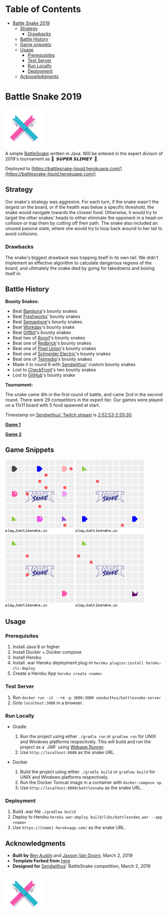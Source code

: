 
# Table of Contents

-   [Battle Snake 2019](#org181e5d9)
    -   [Strategy](#org55c93dc)
        -   [Drawbacks](#org3e2b02e)
    -   [Battle History](#orgddb4acc)
    -   [Game snippets](#org9c50572)
    -   [Usage](#org018f668)
        -   [Prerequisites](#orga439c20)
        -   [Test Server](#org2d5931e)
        -   [Run Locally](#orgc08c451)
        -   [Deployment](#orgb326486)
    -   [Acknowledgments](#org3232dd1)



<a id="org181e5d9"></a>

# Battle Snake 2019

<img height="120" width="120" src="https://github.com/woofers/battle-snake-2019/blob/master/screenshots/bs18+advanced.png?raw=true" />

A simple [BattleSnake](https://www.battlesnake.io) written in Java.
Will be entered in the expert divison of 2019's tournament as **🐍 ‏‏‎ 𝙎𝙐𝙋𝙀𝙍 𝙎𝙇𝙄𝙈𝙀𝙔 ‏‏‎ 🐍**.

Deployed to [https://battlesnake-liquid.herokuapp.com/](https://battlesnake-liquid.herokuapp.com/)


<a id="org55c93dc"></a>

## Strategy

Our snake's strategy was aggresive. For each turn, if the snake wasn't
the largest on the board, or if the health was below a specific
threshold, the snake would navigate towards the closest food. Otherwise,
it would try to target the other snakes' heads to either eliminate the
opponent in a head-on collision or trap them by cutting off their path.
The snake also included an unused passive state, where she would try to
loop back around to her tail to avoid collisions.


<a id="org3e2b02e"></a>

### Drawbacks

The snake's biggest drawback was trapping itself in its own tail. We
didn't implement an effective algorithm to calculate dangerous regions
of the board, and ultimately the snake died by going for takedowns and
boxing itself in.


<a id="orgddb4acc"></a>

## Battle History

**Bounty Snakes:**

-   Beat [Bambora](https://www.bambora.com/en/ca/)'s bounty snakes
-   Beat [Freshworks](https://freshworks.io/)' bounty snakes
-   Beat [Semaphore](https://semaphoresolutions.com/)'s bounty snakes
-   Beat [Workday](https://www.workday.com/)'s bounty snake
-   Beat [Giftbit](https://www.giftbit.com/)'s bounty snakes
-   Beat two of [Rooof](https://www.rooof.com/)'s bounty snakes
-   Beat one of [Redbrick](https://rdbrck.com/)'s bounty snakes
-   Beat one of [Pixel Union](https://www.pixelunion.net/)'s bounty snakes
-   Beat one of [Schneider Electric](https://www.schneider-electric.ca/en/)'s bounty snakes
-   Beat one of [Telmediq](https://www.telmediq.com/)'s bounty snakes
-   Made it to round 6 with [Sendwithus](https://www.sendwithus.com/)' custom bounty snakes
-   Lost to [CheckFront](https://www.checkfront.com/)'s two bounty snakes
-   Lost to [GitHub](https://github.com)'s bounty snake

**Tournament:**

The snake came 4th in the first round of battle, and came 2nd in the second round. There were 29
competitors in the expert tier.  Our games were played on a 11x11 board with 5 food spawned at start.

Timestamp on [Sendwithus'
Twitch stream](https://www.twitch.tv/videos/389395340) is
[2:52:53-2:55:30](https://www.twitch.tv/videos/389395340?t=02h52m53s).

**[Game 1](https://clips.twitch.tv/SoftDepressedWebDAESuppy)**

**[Game 2](https://clips.twitch.tv/CoyRelentlessFiddleheadsSoBayed)**


<a id="org9c50572"></a>

## Game Snippets

![img](./screenshots/snake-win-1.gif) ![img](./screenshots/snake-win-2.gif)
![img](./screenshots/snake-win-7.gif) ![img](./screenshots/snake-win-6.gif)


<a id="org018f668"></a>

## Usage


<a id="orga439c20"></a>

### Prerequisites

1.  Install Java 8 or higher
2.  Install Docker + Docker compose
3.  Install Heroku
4.  Install .war Heroku deployment plug-in `heroku plugins:install heroku-cli-deploy`
5.  Create a Heroku App `heroku create <name>`


<a id="org2d5931e"></a>

### Test Server

1.  Run `docker run -it --rm -p 3000:3000 sendwithus/battlesnake-server`
2.  Goto `localhost:3000` in a browser.


<a id="orgc08c451"></a>

### Run Locally

-   Gradle

    1.  Run the project using either `./gradle run` or `gradlew run` for UNIX and Windows platforms respectively.  This will build and run the project as a \`JAR\` using [Webapp Runner](https://github.com/jsimone/webapp-runner).
    2.  Use `http://localhost:8080` as the snake URL.

-   Docker

    1.  Build the project using either `./gradle build` or `gradlew build` for UNIX and Windows platforms respectively.
    2.  Run the Docker Tomcat image in a container with `docker-compose up`.
    3.  Use `http://localhost:8080/battlesnake` as the snake URL.


<a id="orgb326486"></a>

### Deployment

1.  Build .war file `./gradlew build`
2.  Deploy to Heroku `heroku war:deploy build/libs/battlesnake.war --app <name>`
3.  Use `https://[name].herokuapp.com/` as the snake URL.


<a id="org3232dd1"></a>

## Acknowledgments

-   **Built by** [Ben Austin](https://github.com/austinben) and
    [Jaxson Van Doorn](https://github.com/woofers), March 2, 2019
-   **Template Forked from**
    [here](https://github.com/tflinz/BasicBattleSnake2018)
-   **Designed for** [Sendwithus](https://github.com/sendwithus)'
    BattleSnake competition, March 2, 2019

<img align="left" height="120" width="120" src="https://github.com/woofers/battle-snake-2019/blob/master/screenshots/bs18+advanced.png?raw=true" />
